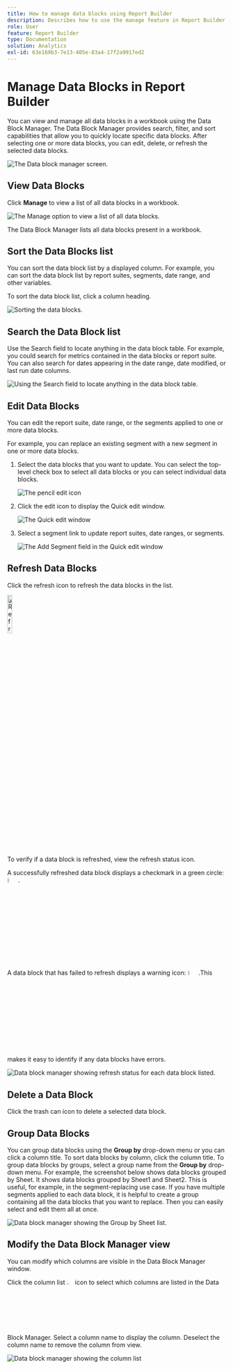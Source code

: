 ```yaml
---
title: How to manage data blocks using Report Builder
description: Describes how to use the manage feature in Report Builder
role: User
feature: Report Builder
type: Documentation
solution: Analytics
exl-id: 63e169b3-7e13-405e-83a4-17f2a9917ed2
---
```

# Manage Data Blocks in Report Builder

You can view and manage all data blocks in a workbook using the Data Block Manager. The Data Block Manager provides search, filter, and sort capabilities that allow you to quickly locate specific data blocks. After selecting one or more data blocks, you can edit, delete, or refresh the selected data blocks.

![The Data block manager screen.](./assets/image52.png)

## View Data Blocks

Click **Manage** to view a list of all data blocks in a workbook.


![The Manage option to view a list of all data blocks.](./assets/image53.png)

The Data Block Manager lists all data blocks present in a workbook. 

## Sort the Data Blocks list

You can sort the data block list by a displayed column. For example, you can sort the data block list by report suites, segments, date range, and other variables.

To sort the data block list, click a column heading.

![Sorting the data blocks.](./assets/image54.png)

## Search the Data Block list

Use the Search field to locate anything in the data block table. For example, you could search for metrics contained in the data blocks or report suite. You can also search for dates appearing in the date range, date modified, or last run date columns.

![Using the Search field to locate anything in the data block table.](./assets/image55.png)

## Edit Data Blocks

You can edit the report suite, date range, or the segments applied to one or more data blocks.

For example, you can replace an existing segment with a new segment in one or more data blocks.

1. Select the data blocks that you want to update. You can select the top-level check box to select all data blocks or you can select individual data blocks.

   ![The pencil edit icon](./assets/image56.png)

1. Click the edit icon to display the Quick edit window.

   ![The Quick edit window](./assets/image58.png)

1. Select a segment link to update report suites, date ranges, or segments.

   ![The Add Segment field in the Quick edit window](./assets/image59.png)

## Refresh Data Blocks

Click the refresh icon to refresh the data blocks in the list.

<img src="./assets/refresh-icon.png" width="15%" alt="Refresh icon"/>

To verify if a data block is refreshed, view the refresh status icon. 

A successfully refreshed data block displays a checkmark in a green circle: <img src="./assets/refresh-success.png" width="5%" alt="Green circle with check mark icon"/>. 

A data block that has failed to refresh displays a warning icon: <img src="./assets/refresh-failure.png" width="5%" alt="Red triangle with exclamation mark icon"/>.This makes it easy to identify if any data blocks have errors.


![Data block manager showing refresh status for each data block listed.](./assets/image512.png)

## Delete a Data Block

Click the trash can icon to delete a selected data block.

## Group Data Blocks

You can group data blocks using the **Group by** drop-down menu or you can click a column title. To sort data blocks by column, click the column title. To group data blocks by groups, select a group name from the **Group by** drop-down menu. For example, the screenshot below shows data blocks grouped by Sheet. It shows data blocks grouped by Sheet1 and Sheet2.  This is useful, for example, in the segment-replacing use case. If you have multiple segments applied to each data block, it is helpful to create a group containing all the data blocks that you want to replace. Then you can easily select and edit them all at once.

![Data block manager showing the Group by Sheet list.](./assets/group-data-blocks.png)

## Modify the Data Block Manager view

You can modify which columns are visible in the Data Block Manager window.


Click the column list <img src="./assets/image515.png" width="3%" alt="Column list icon"/> icon to select which columns are listed in the Data Block Manager. Select a column name to display the column. Deselect the column name to remove the column from view.

![Data block manager showing the column list](./assets/image516.png)
